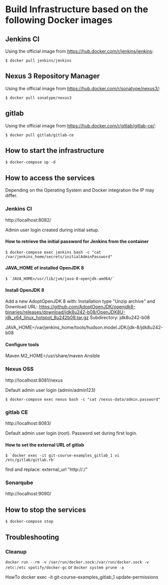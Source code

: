 # Build Infrastructure based on the following Docker images

## Jenkins CI
Using the official image from https://hub.docker.com/r/jenkins/jenkins:

    $ docker pull jenkins/jenkins

## Nexus 3 Repository Manager
Using the official image from https://hub.docker.com/r/sonatype/nexus3/:

    $ docker pull sonatype/nexus3

## gitlab
Using the official image from https://hub.docker.com/r/gitlab/gitlab-ce/:

    $ docker pull gitlab/gitlab-ce

## How to start the infrastructure

    $ docker-compose up -d

## How to access the services

Depending on the Operating System and Docker integration the IP may differ.

### Jenkins CI
http://localhost:8082/

Admin user login created during initial setup.

#### How to retrieve the initial password for Jenkins from the container

    $ docker-compose exec jenkins bash -c "cat /var/jenkins_home/secrets/initialAdminPassword"
    
#### JAVA_HOME of installed OpenJDK 8

    $ `JAVA_HOME=/usr/lib/jvm/java-8-openjdk-amd64/` 

#### Install OpenJDK 8 

Add a new AdoptOpenJDK 8 with:
Installation type "Unzip archive" and 
Download URL: https://github.com/AdoptOpenJDK/openjdk8-binaries/releases/download/jdk8u242-b08/OpenJDK8U-jdk_x64_linux_hotspot_8u242b08.tar.gz
Subdirectory: jdk8u242-b08

JAVA_HOME=/var/jenkins_home/tools/hudson.model.JDK/jdk-8/jdk8u242-b08

#### Configure tools

Maven
M2_HOME=/usr/share/maven
Ansible 

### Nexus OSS
http://localhost:8081/nexus

Default admin user login (admin/admin123)

    $ docker-compose exec nexus bash -c "cat /nexus-data/admin.password"

### gitlab CE
http://localhost:8083/

Default admin user login (root). Password set during first login.

#### How to set the external URL of gitlab

    $ `docker exec -it git-course-examples_gitlab_1 vi /etc/gitlab/gitlab.rb`

find and replace:
external_url "http://<HOST>:<PORT>/" 

### Sonarqube
http://localhost:9090/

## How to stop the services

    $ docker-compose stop

## Troubleshooting

### Cleanup

`docker run --rm -v /var/run/docker.sock:/var/run/docker.sock -v /etc:/etc spotify/docker-gc`
or
`docker system prune -a`

HowTo
docker exec -it git-course-examples_gitlab_1 update-permissions